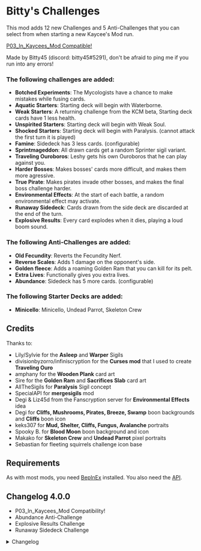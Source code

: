 # Bitty's Challenges

This mod adds 12 new Challenges and 5 Anti-Challenges that you can select from when starting a new Kaycee's Mod run.

[P03_In_Kaycees_Mod Compatible!](https://inscryption.thunderstore.io/package/Infiniscryption/P03_In_Kaycees_Mod/)

Made by Bitty45 (discord: bitty45#5291), don't be afraid to ping me if you run into any errors!

### The following challenges are added:

- **Botched Experiments**: The Mycologists have a chance to make mistakes while fusing cards.
- **Aquatic Starters**: Starting deck will begin with Waterborne.
- **Weak Starters**: A returning challenge from the KCM beta, Starting deck cards have 1 less health.
- **Unspirited Starters**: Starting deck will begin with Weak Soul.
- **Shocked Starters**: Starting deck will begin with Paralysis. (cannot attack the first turn it is played)
- **Famine**: Sidedeck has 3 less cards. (configurable)
- **Sprintmageddon**: All drawn cards get a random Sprinter sigil variant.
- **Traveling Ouroboros**: Leshy gets his own Ouroboros that he can play against you.
- **Harder Bosses**: Makes bosses' cards more difficult, and makes them more agressive.
- **True Pirate**: Makes pirates invade other bosses, and makes the final boss challenge harder.
- **Environmental Effects**: At the start of each battle, a random environmental effect may activate.
- **Runaway Sidedeck**: Cards drawn from the side deck are discarded at the end of the turn.
- **Explosive Results**: Every card explodes when it dies, playing a loud boom sound.

### The following Anti-Challenges are added:

- **Old Fecundity**: Reverts the Fecundity Nerf.
- **Reverse Scales**: Adds 1 damage on the opponent's side.
- **Golden fleece**: Adds a roaming Golden Ram that you can kill for its pelt.
- **Extra Lives**: Functionally gives you extra lives.
- **Abundance**: Sidedeck has 5 more cards. (configurable)

### The following Starter Decks are added:

- **Minicello**: Minicello, Undead Parrot, Skeleton Crew

## Credits

Thanks to:

- Lily/Sylvie for the **Asleep** and **Warper** Sigils
- divisionbyzorro/infiniscryption for the **Curses mod** that I used to create **Traveling Ouro**
- amphany for the **Wooden Plank** card art
- Sire for the **Golden Ram** and **Sacrifices Slab** card art
- AllTheSigils for **Paralysis** Sigil concept
- SpecialAPI for **mergesigils** mod
- Degi & Liz45d from the Fanscryption server for **Environmental Effects** idea
- Degi for **Cliffs, Mushrooms, Pirates, Breeze, Swamp** boon backgrounds and **Cliffs** boon icon
- keks307 for **Mud, Shelter, Cliffs, Fungus, Avalanche** portraits
- Spooky B. for **Blood Moon** boon background and icon
- Makako for **Skeleton Crew** and **Undead Parrot** pixel portraits
- Sebastian for fleeting squirrels challenge icon base

## Requirements

As with most mods, you need [BepInEx](https://inscryption.thunderstore.io/package/BepInEx/BepInExPack_Inscryption/) installed. You also need the [API](https://inscryption.thunderstore.io/package/API_dev/API/).

## Changelog 4.0.0
- P03_In_Kaycees_Mod Compatibility!
- Abundance Anti-Challenge
- Explosive Results Challenge
- Runaway Sidedeck Challenge

<details>
<summary>Changelog</summary>

- 4.0.2: Fixed P03 run checker
- 4.0.1: fixed textures not being found
- 4.0.0: P03 KCM compatability, abundance, explosive results, runaway sidedeck
- 3.2.0: Harder Bosses, API update
- 3.1.2: Fixed Angler's Pond environment
- 3.1.1: Changed how Environments are handled, nerfed Totem environment
- 3.1.0: Replaced Brittle Starters, fixed fecund nerf dialogue
- 3.0.0: Environment Challenge, +16 Environments, replaced fatigued starters, new starter deck
- 2.1.0: Points readjustment, new dialogue, sigils showing up in the rulebook
- 2.0.0: 3 new challenges & 3 new Anti-Challenges, Encounters fixed (again)
- 1.0.2: Fixed Ouro
- 1.0.1: 7 Challenges & 1 Anti-Challenge

</details>
